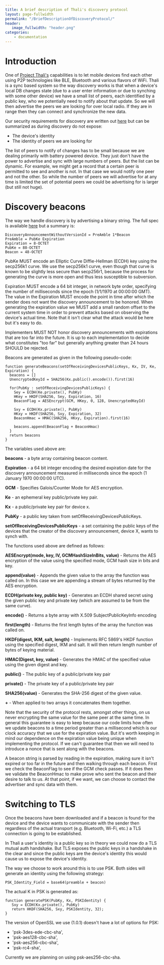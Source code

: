 ```yaml
---
title: A brief description of Thali's discovery protocol
layout: page-fullwidth
permalink: "/BriefDescriptionOfDiscoveryProtocol/"
header:
   image_fullwidth: "header.png"
categories:
    - documentation
---
```


# Introduction
One of [Project Thali's](http://www.thaliproject.org) capabilities is to let mobile devices find each other using P2P technologies like BLE, Bluetooth and various flavors of WiFi. Thali is a sync based system so the way discovery works is that when a device's local DB changes state (due to a user enter information or due to synching with some other device) we have a small list of peers, each identified by a public key, who we potentially need to notify about that update. So we will then advertise the peers we are looking for over local radio. If they are in range then they can connect and synchronize the new data.

Our security requirements for discovery are written out [here](http://www.goland.org/localdiscoverybillofrights/) but can be summarized as during discovery do not expose:

* The device's identity
* The identity of peers we are looking for

The list of peers to notify of changes has to be small because we are dealing primarily with battery powered device. They just don't have the power to advertise and sync with large numbers of peers. But the list can be dynamic. For example, we might get a record that a certain peer is permitted to see and another is not. In that case we would notify one peer and not the other. So while the number of peers we will advertise for at any time is limited the set of potential peers we could be advertising for is larger (but still not huge).

# Discovery beacons
The way we handle discovery is by advertising a binary string. The full spec is available [here](http://thaliproject.org/PresenceProtocolForOpportunisticSynching/) but a summary is:

```
DiscoveryAnnouncementWithoutVersionId = PreAmble 1*Beacon
PreAmble = PubKe Expiration
Expiration = 8-OCTET
PubKe = 88-OCTET
Beacon = 48-OCTET
```

PubKe MUST encode an Elliptic Curve Diffie-Hellman (ECDH) key using the secp256k1 curve. We use the secp256k1 curve, even though that curve is known to be slightly less secure than secp256r1, because the process for generating the curve is more open and thus less susceptible to subversion.

Expiration MUST encode a 64 bit integer, in network byte order, specifying the number of milliseconds since the epoch (1/1/1970 at 00:00:00 GMT). The value in the Expiration MUST encode the point in time after which the sender does not want the discovery announcement to be honored. When generating the expiration value we MUST add a small random offset to the current system time in order to prevent attacks based on observing the device's actual time. Note that it isn't clear what the attack would be here but it's easy to do.

Implementers MUST NOT honor discovery announcements with expirations that are too far into the future. It is up to each implementation to decide what constitutes "too far" but generally anything greater than 24 hours SHOULD be rejected.

Beacons are generated as given in the following pseudo-code:

```
function generateBeacons(setOfReceivingDevicesPublicKeys, Kx, IV, Ke, Expiration) {
  beacons = []
  UnencryptedKeyId = SHA256(Kx.public().encode()).first(16)

  for(PubKy : setOfReceivingDevicesPublicKeys) {
    Sey = ECDH(Ke.private(), PubKy)
    HKey = HKDF(SHA256, Sey, Expiration, 16)
    BeaconFlag = AESEncrypt(GCM, HKey, 0, 128, UnencryptedKeyId)
  
    Sxy = ECDH(Kx.private(), PubKy)
    HKxy = HKDF(SHA256, Sxy, Expiration, 32)
    BeaconHmac = HMAC(SHA256, HKxy, Expiration).first(16)

    beacons.append(BeaconFlag + BeaconHmac)
  }
  return beacons
}
```

The variables used above are:

__beacons__ - a byte array containing beacon content.

__Expiration__ - a 64 bit integer encoding the desired expiration date for the discovery announcement measured in milliseconds since the epoch (1 January 1970 00:00:00 UTC).

__GCM__ - Specifies Galois/Counter Mode for AES encryption.

__Ke__ - an ephemeral key public/private key pair.

__Kx__ - a public/private key pair for device x.

__PubKy__ - a public key taken from setOfReceivingDevicesPublicKeys.

__setOfReceivingDevicesPublicKeys__ - a set containing the public keys of the devices that the creator of the discovery announcement, device X, wants to synch with.

The functions used above are defined as follows:

__AESEncrypt(mode, key, IV, GCMHashSizeInBits, value)__ - Returns the AES encryption of the value using the specified mode, GCM hash size in bits and key.

__append(value)__ - Appends the given value to the array the function was called on. In this case we are appending a stream of bytes returned by the AES encryption.

__ECDH(private key, public key)__ - Generates an ECDH shared secret using the given public key and private key (which are assumed to be from the same curve).

__encode()__ - Returns a byte array with X.509 SubjectPublicKeyInfo encoding

__first(length)__ - Returns the first length bytes of the array the function was called on.

__HKDF(digest, IKM, salt, length)__ - Implements RFC 5869's HKDF function using the specified digest, IKM and salt. It will then return length number of bytes of keying material.

__HMAC(Digest, key, value)__ - Generates the HMAC of the specified value using the given digest and key.

__public()__ - The public key of a public/private key pair

__private()__ - The private key of a public/private key pair

__SHA256(value)__ - Generates the SHA-256 digest of the given value.

__+__ - When applied to two arrays it concatenates them together.

Note that the security of the protocol rests, amongst other things, on us never encrypting the same value for the same peer at the same time. In general this guarantee is easy to keep because our code limits how often we update beacons to a time period greater than a millisecond which is our clock accuracy that we use for the expiration value. But it's worth keeping in mind our dependence on the expiration value being unique when implementing the protocol. If we can't guarantee that then we will need to introduce a nonce that is sent along with the beacons.

A beacon string is parsed by reading in the expiration, making sure it isn't expired or too far in the future and then walking through each beacon. First we check the BeaconFlag to see if the GCM check passes. If it does then we validate the BeaconHmac to make prove who sent the beacon and their desire to talk to us. At that point, if we want, we can choose to contact the advertiser and sync data with them.

# Switching to TLS
Once the beacons have been downloaded and if a beacon is found for the device and the device wants to communicate with the sender then regardless of the actual transport (e.g. Bluetooth, Wi-Fi, etc.) a TLS connection is going to be established.

In Thali a user's identity is a public key so in theory we could now do a TLS mutual auth handshake. But TLS exposes the public keys in a handshake in the clear and since the public keys are the device's identity this would cause us to expose the device's identity.

The way we choose to work around this is to use PSK. Both sides will generate an identity using the following strategy:

```
PSK_Identity_Field = base64(preamble + beacon)
```

The actual K in PSK is generated as:

```
function generatePSK(PubKy, Kx, PSKIdentity) {
   Sxy = ECDH(Kx.private(), PubKy)
   return HKDF(SHA256, Sxy, PSKIdentity, 32);
}
```

The version of OpenSSL we use (1.0.1) doesn't have a lot of options for PSK:

*  'psk-3des-ede-cbc-sha',
*  'psk-aes128-cbc-sha',
*  'psk-aes256-cbc-sha',
*  'psk-rc4-sha',

Currently we are planning on using psk-aes256-cbc-sha.
